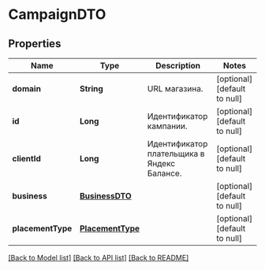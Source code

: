 # CampaignDTO
## Properties

| Name | Type | Description | Notes |
|------------ | ------------- | ------------- | -------------|
| **domain** | **String** | URL магазина. | [optional] [default to null] |
| **id** | **Long** | Идентификатор кампании. | [optional] [default to null] |
| **clientId** | **Long** | Идентификатор плательщика в Яндекс Балансе. | [optional] [default to null] |
| **business** | [**BusinessDTO**](BusinessDTO.md) |  | [optional] [default to null] |
| **placementType** | [**PlacementType**](PlacementType.md) |  | [optional] [default to null] |

[[Back to Model list]](../README.md#documentation-for-models) [[Back to API list]](../README.md#documentation-for-api-endpoints) [[Back to README]](../README.md)

